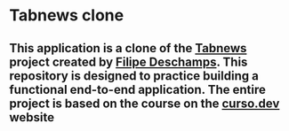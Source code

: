 # Tabnews clone

## This application is a clone of the [Tabnews](https://www.tabnews.com.br) project created by [Filipe Deschamps](https://www.youtube.com/@FilipeDeschamps). This repository is designed to practice building a functional end-to-end application. The entire project is based on the course on the [curso.dev](https://www.curso.dev) website
